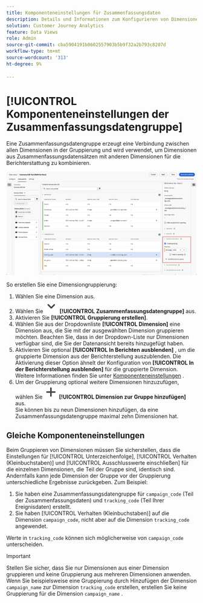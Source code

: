 ```yaml
---
title: Komponenteneinstellungen für Zusammenfassungsdaten
description: Details und Informationen zum Konfigurieren von Dimensionen aus Datensätzen, um sicherzustellen, dass Sie ordnungsgemäß über Zusammenfassungsdaten berichten können.
solution: Customer Journey Analytics
feature: Data Views
role: Admin
source-git-commit: cba5904191b0602557903b5b9f32a2b793c8207d
workflow-type: tm+mt
source-wordcount: '313'
ht-degree: 9%

---
```


# [!UICONTROL Komponenteneinstellungen der Zusammenfassungsdatengruppe]

Eine Zusammenfassungsdatengruppe erzeugt eine Verbindung zwischen allen Dimensionen in der Gruppierung und wird verwendet, um Dimensionen aus Zusammenfassungsdatensätzen mit anderen Dimensionen für die Berichterstattung zu kombinieren.

![Komponenteneinstellungen der Zusammenfassungsdatengruppe](/help/data-views/assets/summary-data-group.png)

So erstellen Sie eine Dimensiongruppierung:

1. Wählen Sie eine Dimension aus.
1. Wählen Sie ![ChevronDown](/help/assets/icons/ChevronDown.svg) **[!UICONTROL Zusammenfassungsdatengruppe]** aus.
1. Aktivieren Sie **[!UICONTROL Gruppierung erstellen]**.
1. Wählen Sie aus der Dropdownliste **[!UICONTROL Dimension]** eine Dimension aus, die Sie mit der ausgewählten Dimension gruppieren möchten. Beachten Sie, dass in der Dropdown-Liste nur Dimensionen verfügbar sind, die Sie der Datenansicht bereits hinzugefügt haben.
1. Aktivieren Sie optional **[!UICONTROL In Berichten ausblenden]** , um die gruppierte Dimension aus der Berichterstellung auszublenden. Die Aktivierung dieser Option ähnelt der Konfiguration von **[!UICONTROL In der Berichterstellung ausblenden]** für die gruppierte Dimension. Weitere Informationen finden Sie unter [Komponenteneinstellungen](overview.md) .
1. Um der Gruppierung optional weitere Dimensionen hinzuzufügen, wählen Sie ![Hinzufügen](/help/assets/icons/Add.svg) **[!UICONTROL Dimension zur Gruppe hinzufügen]** aus.<br/>Sie können bis zu neun Dimensionen hinzufügen, da eine Zusammenfassungsdatengruppe maximal zehn Dimensionen hat.

## Gleiche Komponenteneinstellungen

Beim Gruppieren von Dimensionen müssen Sie sicherstellen, dass die Einstellungen für [!UICONTROL Unterzeichenfolge], [!UICONTROL Verhalten (Kleinbuchstaben)] und [!UICONTROL Ausschlusswerte einschließen] für die einzelnen Dimensionen, die Teil der Gruppe sind, identisch sind. Andernfalls kann jede Dimension der Gruppe vor der Gruppierung unterschiedliche Ergebnisse zurückgeben.
Zum Beispiel:

1. Sie haben eine Zusammenfassungsdatengruppe für `campaign_code` (Teil der Zusammenfassungsdaten) und `tracking_code` (Teil Ihrer Ereignisdaten) erstellt.
1. Sie haben [!UICONTROL Verhalten (Kleinbuchstaben)] auf die Dimension `campaign_code`, nicht aber auf die Dimension `tracking_code` angewendet.

Werte in `tracking_code` können sich möglicherweise von `campaign_code` unterscheiden.

>[!IMPORTANT]
>
>Stellen Sie sicher, dass Sie nur Dimensionen aus einer Dimension gruppieren und keine Gruppierung aus mehreren Dimensionen anwenden. Wenn Sie beispielsweise eine Gruppierung durch Hinzufügen der Dimension `campaign_name` zur Dimension `tracking_code` erstellen, erstellen Sie keine Gruppierung für die Dimension `campaign_name` .
>


